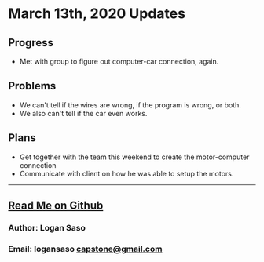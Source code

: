 # March 13th, 2020 Updates

## Progress

* Met with group to figure out computer-car connection, again.

## Problems

* We can't tell if the wires are wrong, if the program is wrong, or both.
* We also can't tell if the car even works.

## Plans

* Get together with the team this weekend to create the motor-computer connection
* Communicate with client on how he was able to setup the motors.

----
## [Read Me on Github](https://github.com/loganintech/self-driving/blob/master/weekly-blogs/logan/03-13-2020.md)

### Author: Logan Saso
### Email: logansaso capstone@gmail.com
